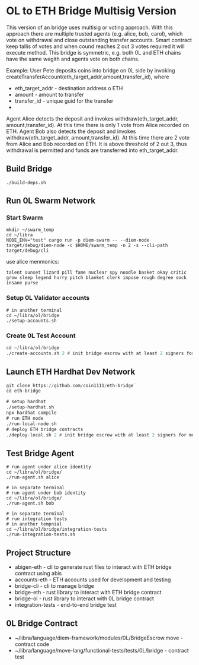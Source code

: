 # OL to ETH Bridge Multisig Version

This version of an bridge uses multisig or voting approach.
With this approach there are multiple trusted agents (e.g. alice, bob, carol),
which vote on withdrawal and close outstanding transfer accounts.
Smart contract keep tallis of votes and when cound reaches 
2 out 3 votes required it will execute method. This bridge is symmetric,
e.g. both 0L and ETH chains have the same wegith and agents vote on both chains.

Example:
User Pete deposits coins into bridge on 0L side by invoking
createTransferAccount(eth_target_addr,amount,transfer_id), where
- eth_target_addr - destination address o ETH
- amount - amount to transfer
- transfer_id - unique guid for the transfer
- 
Agent Alice detects the deposit and invokes withdraw(eth_target_addr, amount,transfer_id).
At this time there is only 1 vote from Alice recorded on ETH.
Agent Bob also detects the deposit and invokes withdraw(eth_target_addr, amount,transfer_id).
At this time there are  2 vote from Alice and Bob recorded on ETH. It is above threshold of 2 out 3, 
thus withdrawal is permitted and funds are transferred into eth_target_addr.

## Build Bridge
```
./build-deps.sh 
```

## Run 0L Swarm Network
### Start Swarm
```
mkdir ~/swarm_temp
cd ~/libra
NODE_ENV="test" cargo run -p diem-swarm -- --diem-node target/debug/diem-node -c $HOME/swarm_temp -n 2 -s --cli-path target/debug/cli
```

use alice menmonics:
```
talent sunset lizard pill fame nuclear spy noodle basket okay critic grow sleep legend hurry pitch blanket clerk impose rough degree sock insane purse
```

### Setup 0L Validator accounts
```
# in another terminal
cd ~/libra/ol/bridge
./setup-accounts.sh
```

### Create 0L Test Account
```asm
cd ~/libra/ol/bridge
./create-accounts.sh 2 # init bridge escrow with at least 2 signers for mutisig
```

## Launch ETH Hardhat Dev Network 
```asm
git clone https://github.com/coin1111/eth-bridge`
cd eth-bridge

# setup hardhat
./setup-hardhat.sh
npx hardhat compile
# run ETH node
./run-local-node.sh
# deploy ETH bridge contracts
./deploy-local.sh 2 # init bridge escrow with at least 2 signers for mutisig
```

## Test Bridge Agent
```
# run agent under alice identity
cd ~/libra/ol/bridge/
./run-agent.sh alice

# in separate terminal
# run agent under bob identity
cd ~/libra/ol/bridge/
./run-agent.sh bob

# in separate terminal
# run integration tests
# in another tempnial
cd ~/libra/ol/bridge/integration-tests
./run-integration-tests.sh
```

## Project Structure
* abigen-eth - cli to generate rust files to interact with ETH bridge contract using abis
* accounts-eth - ETH accounts used for development and testing
* bridge-cli - cli to manage bridge
* bridge-eth - rust library to interact with ETH bridge contract
* bridge-ol - rust library to interact with 0L bridge contract
* integration-tests - end-to-end bridge test

## 0L Bridge Contract
* ~/libra/language/diem-framework/modules/0L/BridgeEscrow.move - contract code
* ~/libra/language/move-lang/functional-tests/tests/0L/bridge - contract test

